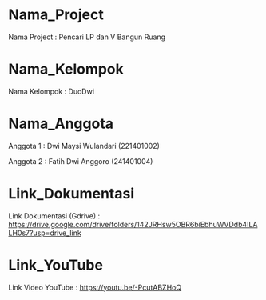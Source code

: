 # Nama_Project
Nama Project  : Pencari LP dan V Bangun Ruang
# Nama_Kelompok
Nama Kelompok : DuoDwi
# Nama_Anggota
Anggota 1     : Dwi Maysi Wulandari (221401002)


Anggota 2     : Fatih Dwi Anggoro   (241401004)

# Link_Dokumentasi
Link Dokumentasi (Gdrive) : https://drive.google.com/drive/folders/142JRHsw5OBR6biEbhuWVDdb4ILALH0s7?usp=drive_link
# Link_YouTube
Link Video YouTube        : https://youtu.be/-PcutABZHoQ
